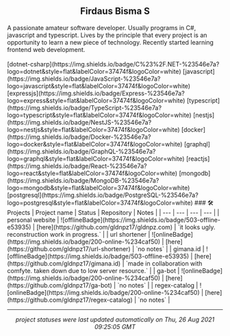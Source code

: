<h2 align="center">Firdaus Bisma S</h2>
A passionate amateur software developer. Usually programs in C#, javascript and typescript. Lives by the principle that every project is an opportunity to learn a new piece of technology. Recently started learning frontend web development. </br>
</br>
[dotnet-csharp](https://img.shields.io/badge/C%23%2F.NET-%23546e7a?logo=dotnet&style=flat&labelColor=37474f&logoColor=white) [javascript](https://img.shields.io/badge/JavaScript-%23546e7a?logo=javascript&style=flat&labelColor=37474f&logoColor=white) [expressjs](https://img.shields.io/badge/Express-%23546e7a?logo=express&style=flat&labelColor=37474f&logoColor=white) [typescript](https://img.shields.io/badge/TypeScript-%23546e7a?logo=typescript&style=flat&labelColor=37474f&logoColor=white) [nestjs](https://img.shields.io/badge/NestJS-%23546e7a?logo=nestjs&style=flat&labelColor=37474f&logoColor=white) [docker](https://img.shields.io/badge/Docker-%23546e7a?logo=docker&style=flat&labelColor=37474f&logoColor=white) [graphql](https://img.shields.io/badge/GraphQL-%23546e7a?logo=graphql&style=flat&labelColor=37474f&logoColor=white) [reactjs](https://img.shields.io/badge/React-%23546e7a?logo=react&style=flat&labelColor=37474f&logoColor=white) [mongodb](https://img.shields.io/badge/MongoDB-%23546e7a?logo=mongodb&style=flat&labelColor=37474f&logoColor=white) [postgresql](https://img.shields.io/badge/PostgreSQL-%23546e7a?logo=postgresql&style=flat&labelColor=37474f&logoColor=white) ### 🛠 Projects
| Project name | Status | Repository | Notes |
| --- | --- | --- | --- |
| personal website | ![offlineBadge](https://img.shields.io/badge/503-offline-e53935) | [here](https://github.com/gldnpz17/gldnpz.com) | `it looks ugly. reconstruction work in progress.` |
| url shortener | ![onlineBadge](https://img.shields.io/badge/200-online-%234caf50) | [here](https://github.com/gldnpz17/url-shortener) | `no notes` |
| gimana.id | ![offlineBadge](https://img.shields.io/badge/503-offline-e53935) | [here](https://github.com/gldnpz17/gimana.id) | `made in collaboration with comfyte. taken down due to low server resource.` |
| ga-bot | ![onlineBadge](https://img.shields.io/badge/200-online-%234caf50) | [here](https://github.com/gldnpz17/ga-bot) | `no notes` |
| regex-catalog | ![onlineBadge](https://img.shields.io/badge/200-online-%234caf50) | [here](https://github.com/gldnpz17/regex-catalog) | `no notes` |

---
*<p align="center">project statuses were last updated automatically on Thu, 26 Aug 2021 09:25:05 GMT</p>*